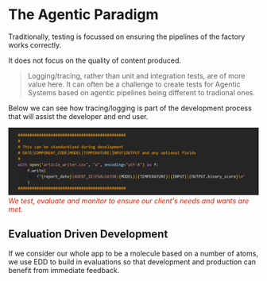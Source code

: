 # The Agentic Paradigm

Traditionally, testing is focussed on ensuring the pipelines of the factory works correctly.

It does not focus on the quality of content produced.

> Logging/tracing, rather than unit and integration tests, are of more value here. It can often be a challenge to create tests for Agentic Systems based on agentic pipelines being different to tradional ones.

Below we can see how tracing/logging is part of the development process that will assist the developer and end user.

![Log](./images/example_log_print.png)
<span style="color:#E72107;">
*We test, evaluate and monitor to ensure our client's needs and wants are met.*</span>


## Evaluation Driven Development

If we consider our whole app to be a molecule based on a number of atoms, we use EDD to build in evaluations so that development and production can benefit from immediate feedback.

